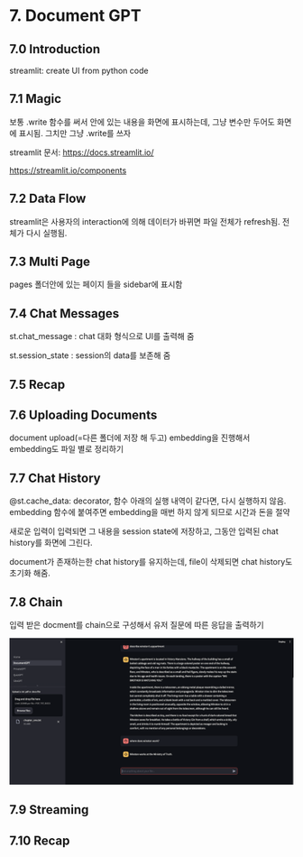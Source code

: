 # 7. Document GPT
## 7.0 Introduction
streamlit: create UI from python code
## 7.1 Magic
보통 .write 함수를 써서 안에 있는 내용을 화면에 표시하는데, 그냥 변수만 두어도 화면에 표시됨. 그치만 그냥 .write를 쓰자

streamlit 문서: https://docs.streamlit.io/

https://streamlit.io/components
## 7.2 Data Flow
streamlit은 사용자의 interaction에 의해 데이터가 바뀌면 파일 전체가 refresh됨. 전체가 다시 실행됨.
## 7.3 Multi Page
pages 폴더안에 있는 페이지 들을 sidebar에 표시함
## 7.4 Chat Messages
st.chat_message : chat 대화 형식으로 UI를 출력해 줌

st.session_state : session의 data를 보존해 줌
## 7.5 Recap
## 7.6 Uploading Documents
document upload(=다른 폴더에 저장 해 두고) embedding을 진행해서 embedding도 파일 별로 정리하기
## 7.7 Chat History
@st.cache_data: decorator, 함수 아래의 실행 내역이 같다면, 다시 실행하지 않음. embedding 함수에 붙여주면 embedding을 매번 하지 않게 되므로 시간과 돈을 절약

새로운 입력이 입력되면 그 내용을 session state에 저장하고, 그동안 입력된 chat history를 화면에 그린다.

document가 존재하는한 chat history를 유지하는데, file이 삭제되면 chat history도 초기화 해줌.
## 7.8 Chain
입력 받은 docment를 chain으로 구성해서 유저 질문에 따른 응답을 출력하기

![chap7_8](./doc_image/chap7_8.png)  
## 7.9 Streaming
## 7.10 Recap